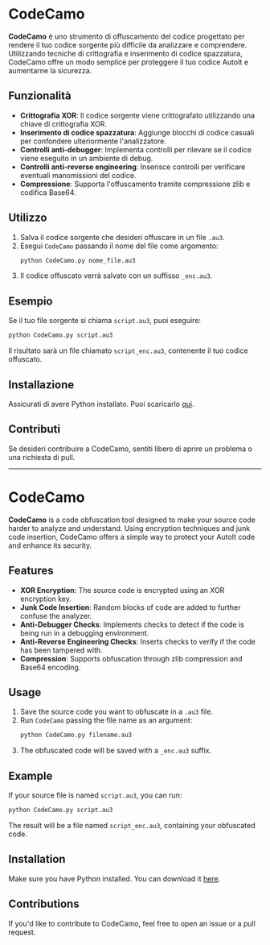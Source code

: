 # CodeCamo

**CodeCamo** è uno strumento di offuscamento del codice progettato per rendere il tuo codice sorgente più difficile da analizzare e comprendere. Utilizzando tecniche di crittografia e inserimento di codice spazzatura, CodeCamo offre un modo semplice per proteggere il tuo codice AutoIt e aumentarne la sicurezza.

## Funzionalità

- **Crittografia XOR**: Il codice sorgente viene crittografato utilizzando una chiave di crittografia XOR.
- **Inserimento di codice spazzatura**: Aggiunge blocchi di codice casuali per confondere ulteriormente l'analizzatore.
- **Controlli anti-debugger**: Implementa controlli per rilevare se il codice viene eseguito in un ambiente di debug.
- **Controlli anti-reverse engineering**: Inserisce controlli per verificare eventuali manomissioni del codice.
- **Compressione**: Supporta l'offuscamento tramite compressione zlib e codifica Base64.

## Utilizzo

1. Salva il codice sorgente che desideri offuscare in un file `.au3`.
2. Esegui `CodeCamo` passando il nome del file come argomento:
   ```bash
   python CodeCamo.py nome_file.au3
   ```
3. Il codice offuscato verrà salvato con un suffisso `_enc.au3`.

## Esempio

Se il tuo file sorgente si chiama `script.au3`, puoi eseguire:
```bash
python CodeCamo.py script.au3
```
Il risultato sarà un file chiamato `script_enc.au3`, contenente il tuo codice offuscato.

## Installazione

Assicurati di avere Python installato. Puoi scaricarlo [qui](https://www.python.org/downloads/).

## Contributi

Se desideri contribuire a CodeCamo, sentiti libero di aprire un problema o una richiesta di pull.

---

# CodeCamo

**CodeCamo** is a code obfuscation tool designed to make your source code harder to analyze and understand. Using encryption techniques and junk code insertion, CodeCamo offers a simple way to protect your AutoIt code and enhance its security.

## Features

- **XOR Encryption**: The source code is encrypted using an XOR encryption key.
- **Junk Code Insertion**: Random blocks of code are added to further confuse the analyzer.
- **Anti-Debugger Checks**: Implements checks to detect if the code is being run in a debugging environment.
- **Anti-Reverse Engineering Checks**: Inserts checks to verify if the code has been tampered with.
- **Compression**: Supports obfuscation through zlib compression and Base64 encoding.

## Usage

1. Save the source code you want to obfuscate in a `.au3` file.
2. Run `CodeCamo` passing the file name as an argument:
   ```bash
   python CodeCamo.py filename.au3
   ```
3. The obfuscated code will be saved with a `_enc.au3` suffix.

## Example

If your source file is named `script.au3`, you can run:
```bash
python CodeCamo.py script.au3
```
The result will be a file named `script_enc.au3`, containing your obfuscated code.

## Installation

Make sure you have Python installed. You can download it [here](https://www.python.org/downloads/).

## Contributions

If you'd like to contribute to CodeCamo, feel free to open an issue or a pull request.
